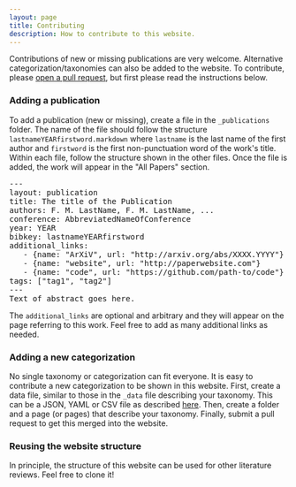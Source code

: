 ```yaml
---
layout: page
title: Contributing
description: How to contribute to this website.
---
```


Contributions of new or missing publications are very welcome. Alternative categorization/taxonomies can also be added to the website. To contribute, please [open a pull request](https://github.com/ml4code/ml4code.github.io), but first please read the instructions below.

### Adding a publication
To add a publication (new or missing), create a file in the `_publications` folder. The name of the file should follow the structure `lastnameYEARfirstword.markdown` where `lastname` is the last name of the first author and `firstword` is the first non-punctuation word of the work's title. Within each file, follow the structure shown in the other files. Once the file is added, the work will appear in the "All Papers" section.
<pre>
---
layout: publication
title: The title of the Publication
authors: F. M. LastName, F. M. LastName, ...
conference: AbbreviatedNameOfConference
year: YEAR
bibkey: lastnameYEARfirstword
additional_links:
   - {name: "ArXiV", url: "http://arxiv.org/abs/XXXX.YYYY"}
   - {name: "website", url: "http://paperwebsite.com"}
   - {name: "code", url: "https://github.com/path-to/code"}
tags: ["tag1", "tag2"]
---
Text of abstract goes here.
</pre>

The `additional_links` are optional and arbitrary and they will appear on the page referring to this work. Feel free to add as many additional links as needed.

### Adding a new categorization
No single taxonomy or categorization can fit everyone. It is easy to contribute a new categorization to be shown in this website. First, create a data file, similar to those in the `_data` file describing your taxonomy.
This can be a JSON, YAML or CSV file as described [here](https://jekyllrb.com/docs/datafiles/).
Then, create a folder and a page (or pages) that describe your taxonomy. Finally, submit a pull
request to get this merged into the website.

### Reusing the website structure
In principle, the structure of this website can be used for other literature reviews. Feel free to clone it!

